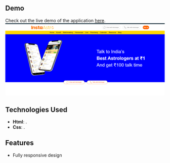 ## Demo

Check out the live demo of the application [here](https://akm005.github.io/instaastro-assignment/).
![image](https://github.com/akm005/instaastro-assignment/blob/main/WEB.PNG)


## Technologies Used

- **Html**: .
- **Css**: .

## Features

- Fully responsive design
